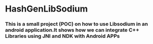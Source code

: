 # HashGenLibSodium

### This is a small project (POC) on how to use Libsodium in an android application.It shows how we can integrate C++ Libraries using JNI and NDK with Android APPs
